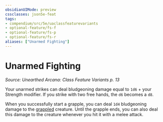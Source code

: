 ```yaml
---
obsidianUIMode: preview
cssclasses: json5e-feat
tags:
- compendium/src/5e/uaclassfeaturevariants
- optional-feature/fs-f
- optional-feature/fs-p
- optional-feature/fs-r
aliases: ["Unarmed Fighting"]
---
```

# Unarmed Fighting
*Source: Unearthed Arcana: Class Feature Variants p. 13*  

Your unarmed strikes can deal bludgeoning damage equal to `1d6` + your Strength modifier. If you strike with two free hands, the `d6` becomes a `d8`.

When you successfully start a grapple, you can deal `1d4` bludgeoning damage to the [grappled](/Systems/5e/rules/conditions.md#grappled) creature. Until the grapple ends, you can also deal this damage to the creature whenever you hit it with a melee attack.